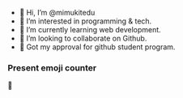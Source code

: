 - 👋 Hi, I’m @mimukitedu
- 👀 I’m interested in programming & tech.
- 🌱 I’m currently learning web development.
- 💞️ I’m looking to collaborate on Github.
- 💝 Got my approval for github student program.

### Present emoji counter

👋

<!---
mimukitedu/mimukitedu is a ✨ special ✨ repository because its `README.md` (this file) appears on your GitHub profile.
You can click the Preview link to take a look at your changes.
--->
